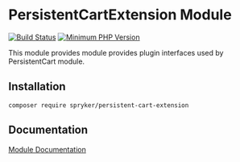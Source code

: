 # PersistentCartExtension Module
[![Build Status](https://travis-ci.org/spryker/persistent-cart-extension.svg)](https://travis-ci.org/spryker/persistent-cart-extension)
[![Minimum PHP Version](https://img.shields.io/badge/php-%3E%3D%207.3-8892BF.svg)](https://php.net/)

This module provides module provides plugin interfaces used by PersistentCart module.

## Installation

```
composer require spryker/persistent-cart-extension
```

## Documentation

[Module Documentation](https://academy.spryker.com/developing_with_spryker/module_guide/checkout_process/persistent-cart-extension.html)
